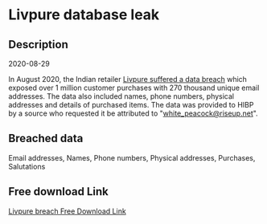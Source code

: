 # Livpure database leak

## Description

2020-08-29

In August 2020, the Indian retailer <a href="https://cloudsek.com/threatintelligence/over-a-million-pii-of-livpure-customers-leak-on-cybercrime-forum/" target="_blank" rel="noopener">Livpure suffered a data breach</a> which exposed over 1 million customer purchases with 270 thousand unique email addresses. The data also included names, phone numbers, physical addresses and details of purchased items. The data was provided to HIBP by a source who requested it be attributed to &quot;white_peacock@riseup.net&quot;.

## Breached data

Email addresses, Names, Phone numbers, Physical addresses, Purchases, Salutations

## Free download Link

[Livpure breach Free Download Link](https://tinyurl.com/2b2k277t)